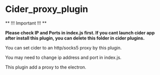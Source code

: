 # Cider_proxy_plugin

** !!! Important !!! **

**Please check IP and Ports in index.js first. If you cant launch cider app after install this plugin, you can delete this folder in cider plugins.**

You can set cider to an http/socks5 proxy by this plugin.

You may need to change ip address and port in index.js.

This plugin add a proxy to the electron.
